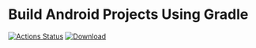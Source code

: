 # Build Android Projects Using Gradle #

[![Actions Status](https://github.com/dsvdsv/scala-android-plugin/workflows/Java%20CI%20with%20Gradle/badge.svg)](https://github.com/dsvdsv/scala-android-plugin/actions)
[ ![Download](https://api.bintray.com/packages/dsvdsv/maven/scala-android-plugin/images/download.svg) ](https://bintray.com/dsvdsv/maven/scala-android-plugin/_latestVersion)